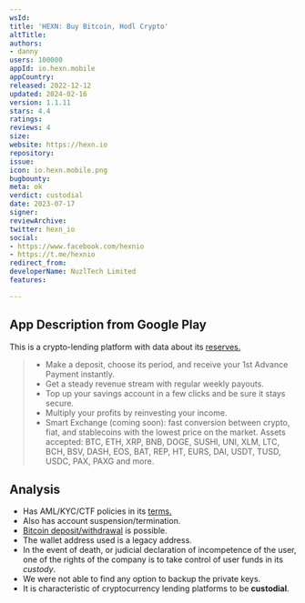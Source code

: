 ```yaml
---
wsId: 
title: 'HEXN: Buy Bitcoin, Hodl Crypto'
altTitle: 
authors:
- danny
users: 100000
appId: io.hexn.mobile
appCountry: 
released: 2022-12-12
updated: 2024-02-16
version: 1.1.11
stars: 4.4
ratings: 
reviews: 4
size: 
website: https://hexn.io
repository: 
issue: 
icon: io.hexn.mobile.png
bugbounty: 
meta: ok
verdict: custodial
date: 2023-07-17
signer: 
reviewArchive: 
twitter: hexn_io
social:
- https://www.facebook.com/hexnio
- https://t.me/hexnio
redirect_from: 
developerName: NuzlTech Limited
features: 

---
```


## App Description from Google Play

This is a crypto-lending platform with data about its [reserves.](https://hexn.io/proof-of-reserves)

> - Make a deposit, choose its period, and receive your 1st Advance Payment instantly.
> - Get a steady revenue stream with regular weekly payouts.
> - Top up your savings account in a few clicks and be sure it stays secure.
> - Multiply your profits by reinvesting your income.
> - Smart Exchange (coming soon): fast conversion between crypto, fiat, and stablecoins with the lowest price on the market. Assets accepted: BTC, ETH, XRP, BNB, DOGE, SUSHI, UNI, XLM, LTC, BCH, BSV, DASH, EOS, BAT, REP, HT, EURS, DAI, USDT, TUSD, USDC, PAX, PAXG and more.

## Analysis

- Has AML/KYC/CTF policies in its [terms.](https://hexn.io/terms-conditions)
- Also has account suspension/termination.
- [Bitcoin deposit/withdrawal](https://hexn.io/faq/how-to-make-a-deposit-150000008487) is possible.
- The wallet address used is a legacy address.
- In the event of death, or judicial declaration of incompetence of the user, one of the rights of the company is to take control of user funds in its *custody*.
- We were not able to find any option to backup the private keys.
- It is characteristic of cryptocurrency lending platforms to be **custodial**.

